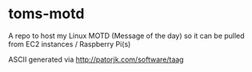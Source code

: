 # toms-motd
A repo to host my Linux MOTD (Message of the day) so it can be pulled from EC2 instances / Raspberry Pi(s)

ASCII generated via http://patorjk.com/software/taag
